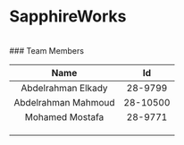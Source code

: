 # SapphireWorks
<br/>
### Team Members

|        Name        |    Id   |
|:------------------:|:-------:|
| Abdelrahman Elkady | 28-9799 |
| Abdelrahman Mahmoud| 28-10500|
| Mohamed Mostafa    | 28-9771 |
|                    |         |
|                    |         |
|                    |         |
